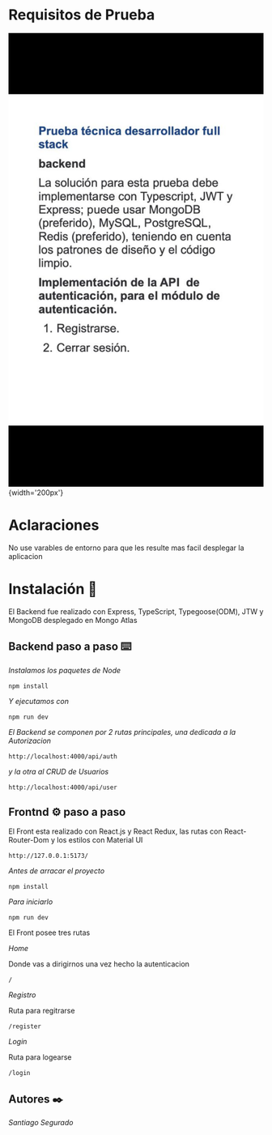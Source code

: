 
# Requisitos de Prueba
![pruebaTecnica](pruebaTecnica.jpeg){width='200px'}


# Aclaraciones
No use varables de entorno para que les resulte mas facil desplegar la aplicacion




# Instalación 🔧

El Backend fue realizado con Express, TypeScript, Typegoose(ODM), JTW y MongoDB desplegado en Mongo Atlas

## Backend paso a paso ⌨️

_Instalamos los paquetes de Node_

```
npm install
```

_Y ejecutamos con_

```
npm run dev
```

_El Backend se componen por 2 rutas principales, una dedicada a la Autorizacion_

```
http://localhost:4000/api/auth
```

_y la otra al CRUD de Usuarios_
```
http://localhost:4000/api/user
```

## Frontnd ⚙️ paso a paso

El Front esta realizado con React.js y React Redux, las rutas con React-Router-Dom 
y los estilos con Material UI


```
http://127.0.0.1:5173/
```

_Antes de arracar el proyecto_

```
npm install
```

_Para iniciarlo_

```
npm run dev
```

El Front posee tres rutas 

_Home_

Donde vas a dirigirnos una vez hecho la autenticacion
```
/
```

_Registro_

Ruta para regitrarse
```
/register
```

_Login_

Ruta para logearse
```
/login
```


## Autores ✒️
_Santiago Segurado_
